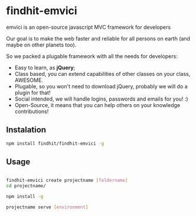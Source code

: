 findhit-emvici
=====================

emvici is an open-source javascript MVC framework for developers

Our goal is to make the web faster and reliable for all persons on earth (and maybe on other planets too).

So we packed a plugable framework with all the needs for developers:
* Easy to learn, as **jQuery**;
* Class based, you can extend capabilities of other classes on your class, AWESOME.
* Plugable, so you won't need to download jQuery, probably we will do a plugin for that!
* Social intended, we will handle logins, passwords and emails for you! :)
* Open-Source, it means that you can help others on your knowledge contributions!

## Instalation

```bash
npm install findhit/findhit-emvici -g
```

## Usage

```bash

findhit-emvici create projectname [foldername]
cd projectname/

npm install -g

projectname serve [environment]

```